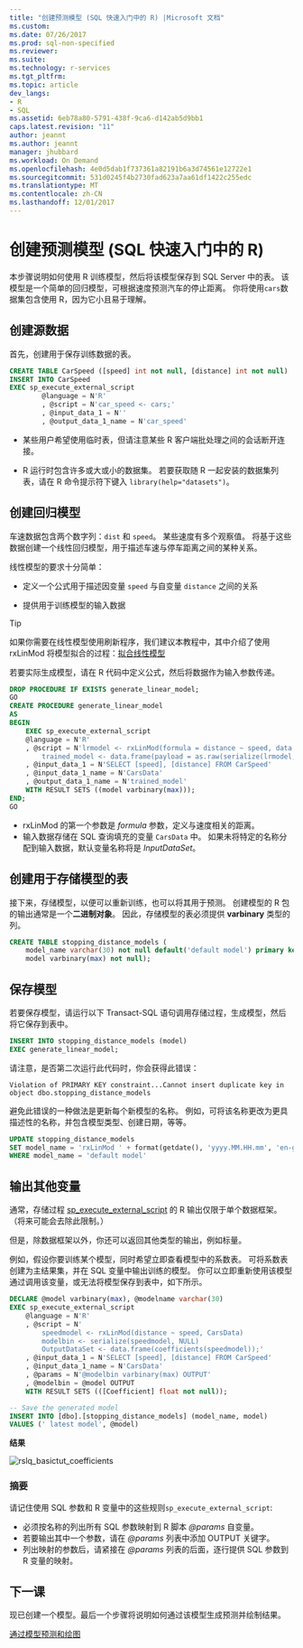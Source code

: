 ```yaml
---
title: "创建预测模型 (SQL 快速入门中的 R) |Microsoft 文档"
ms.custom: 
ms.date: 07/26/2017
ms.prod: sql-non-specified
ms.reviewer: 
ms.suite: 
ms.technology: r-services
ms.tgt_pltfrm: 
ms.topic: article
dev_langs:
- R
- SQL
ms.assetid: 6eb78a80-5791-438f-9ca6-d142ab5d9bb1
caps.latest.revision: "11"
author: jeannt
ms.author: jeannt
manager: jhubbard
ms.workload: On Demand
ms.openlocfilehash: 4e0d5dab1f737361a82191b6a3d74561e12722e1
ms.sourcegitcommit: 531d0245f4b2730fad623a7aa61df1422c255edc
ms.translationtype: MT
ms.contentlocale: zh-CN
ms.lasthandoff: 12/01/2017
---
```

# <a name="create-a-predictive-model-r-in-sql-quickstart"></a>创建预测模型 (SQL 快速入门中的 R)

本步骤说明如何使用 R 训练模型，然后将该模型保存到 SQL Server 中的表。 该模型是一个简单的回归模型，可根据速度预测汽车的停止距离。 你将使用`cars`数据集包含使用 R，因为它小且易于理解。

## <a name="create-the-source-data"></a>创建源数据

首先，创建用于保存训练数据的表。

```sql
CREATE TABLE CarSpeed ([speed] int not null, [distance] int not null)
INSERT INTO CarSpeed
EXEC sp_execute_external_script
        @language = N'R'
        , @script = N'car_speed <- cars;'
        , @input_data_1 = N''
        , @output_data_1_name = N'car_speed'
```

+ 某些用户希望使用临时表，但请注意某些 R 客户端批处理之间的会话断开连接。

+ R 运行时包含许多或大或小的数据集。 若要获取随 R 一起安装的数据集列表，请在 R 命令提示符下键入 `library(help="datasets")`。

## <a name="create-a-regression-model"></a>创建回归模型

车速数据包含两个数字列：`dist` 和 `speed`。 某些速度有多个观察值。 将基于这些数据创建一个线性回归模型，用于描述车速与停车距离之间的某种关系。

线性模型的要求十分简单：

+ 定义一个公式用于描述因变量 `speed` 与自变量 `distance` 之间的关系

+ 提供用于训练模型的输入数据

> [!TIP]
> 如果你需要在线性模型使用刷新程序，我们建议本教程中，其中介绍了使用 rxLinMod 将模型拟合的过程：[拟合线性模型](https://docs.microsoft.com/r-server/r/how-to-revoscaler-linear-model)

若要实际生成模型，请在 R 代码中定义公式，然后将数据作为输入参数传递。

```sql
DROP PROCEDURE IF EXISTS generate_linear_model;
GO
CREATE PROCEDURE generate_linear_model
AS
BEGIN
    EXEC sp_execute_external_script
    @language = N'R'
    , @script = N'lrmodel <- rxLinMod(formula = distance ~ speed, data = CarsData);
        trained_model <- data.frame(payload = as.raw(serialize(lrmodel, connection=NULL)));'
    , @input_data_1 = N'SELECT [speed], [distance] FROM CarSpeed'
    , @input_data_1_name = N'CarsData'
    , @output_data_1_name = N'trained_model'
    WITH RESULT SETS ((model varbinary(max)));
END;
GO
```

+ rxLinMod 的第一个参数是 *formula* 参数，定义与速度相关的距离。
+ 输入数据存储在 SQL 查询填充的变量 `CarsData` 中。 如果未将特定的名称分配到输入数据，默认变量名称将是 _InputDataSet_。

## <a name="create-a-table-for-storing-the-model"></a>创建用于存储模型的表

接下来，存储模型，以便可以重新训练，也可以将其用于预测。 创建模型的 R 包的输出通常是一个**二进制对象**。 因此，存储模型的表必须提供 **varbinary** 类型的列。

```sql
CREATE TABLE stopping_distance_models (
    model_name varchar(30) not null default('default model') primary key,
    model varbinary(max) not null);
```

## <a name="save-the-model"></a>保存模型

若要保存模型，请运行以下 Transact-SQL 语句调用存储过程，生成模型，然后将它保存到表中。

```sql
INSERT INTO stopping_distance_models (model)
EXEC generate_linear_model;
```

请注意，是否第二次运行此代码时，你会获得此错误：

```
Violation of PRIMARY KEY constraint...Cannot insert duplicate key in object dbo.stopping_distance_models
```

避免此错误的一种做法是更新每个新模型的名称。 例如，可将该名称更改为更具描述性的名称，并包含模型类型、创建日期，等等。

```sql
UPDATE stopping_distance_models
SET model_name = 'rxLinMod ' + format(getdate(), 'yyyy.MM.HH.mm', 'en-gb')
WHERE model_name = 'default model'
```

## <a name="output-additional-variables"></a>输出其他变量

通常，存储过程 [sp_execute_external_script](../../relational-databases/system-stored-procedures/sp-execute-external-script-transact-sql.md) 的 R 输出仅限于单个数据框架。 （将来可能会去除此限制。）

但是，除数据框架以外，你还可以返回其他类型的输出，例如标量。

例如，假设你要训练某个模型，同时希望立即查看模型中的系数表。 可将系数表创建为主结果集，并在 SQL 变量中输出训练的模型。 你可以立即重新使用该模型通过调用该变量，或无法将模型保存到表中，如下所示。

```sql
DECLARE @model varbinary(max), @modelname varchar(30)
EXEC sp_execute_external_script
    @language = N'R'
    , @script = N'
        speedmodel <- rxLinMod(distance ~ speed, CarsData)
        modelbin <- serialize(speedmodel, NULL)
        OutputDataSet <- data.frame(coefficients(speedmodel));'
    , @input_data_1 = N'SELECT [speed], [distance] FROM CarSpeed'
    , @input_data_1_name = N'CarsData'
    , @params = N'@modelbin varbinary(max) OUTPUT'
    , @modelbin = @model OUTPUT
    WITH RESULT SETS (([Coefficient] float not null));

-- Save the generated model
INSERT INTO [dbo].[stopping_distance_models] (model_name, model)
VALUES (' latest model', @model)
```

**结果**

![rslq_basictut_coefficients](media/rslq-basictut-coefficients.PNG)

### <a name="summary"></a>摘要

请记住使用 SQL 参数和 R 变量中的这些规则`sp_execute_external_script`:

+ 必须按名称的列出所有 SQL 参数映射到 R 脚本 _@params_ 自变量。
+ 若要输出其中一个参数，请在 _@params_ 列表中添加 OUTPUT 关键字。
+ 列出映射的参数后，请紧接在 _@params_ 列表的后面，逐行提供 SQL 参数到 R 变量的映射。

## <a name="next-lesson"></a>下一课

现已创建一个模型。最后一个步骤将说明如何通过该模型生成预测并绘制结果。

[通过模型预测和绘图](../tutorials/rtsql-predict-and-plot-from-model.md)


